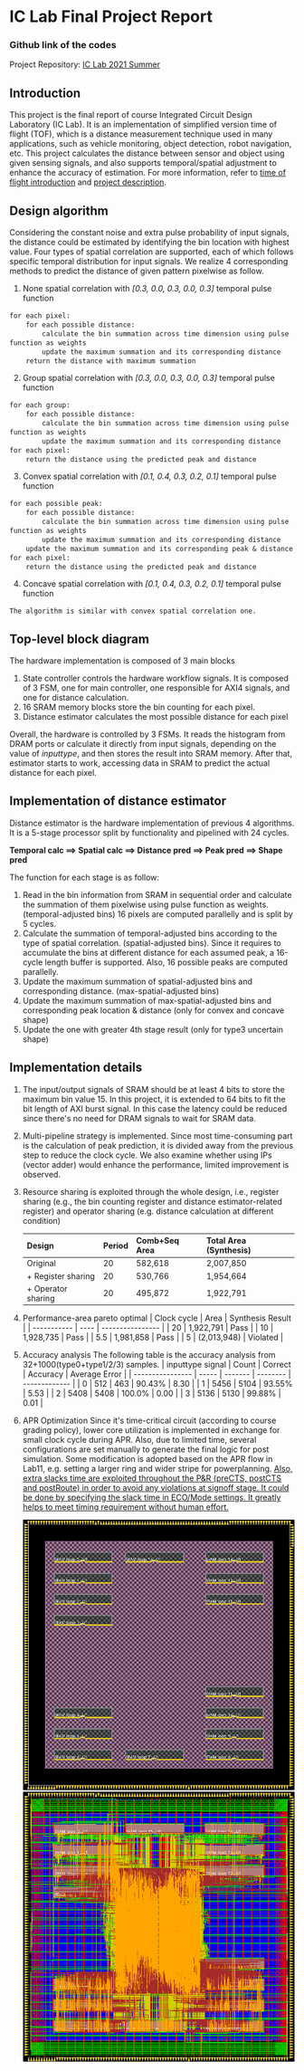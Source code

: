 IC Lab Final Project Report
===

### Github link of the codes
Project Repository: [IC Lab 2021 Summer](https://github.com/sam29309010/2021_Summer_NCTU_ICLAB)

## Introduction
This project is the final report of course Integrated Circuit Design Laboratory (IC Lab). It is an implementation of simplified version time of flight (TOF), which is a distance measurement technique used in many applications, such as vehicle monitoring, object detection, robot navigation, etc. This project calculates the distance between sensor and object using given sensing signals, and also supports temporal/spatial adjustment to enhance the accuracy of estimation. For more information, refer to [time of flight introduction](https://en.wikipedia.org/wiki/Time_of_flight) and [project description](./Final_Project_2022S_V7.pdf).

## Design algorithm
Considering the constant noise and extra pulse probability of input signals, the distance could be estimated by identifying the bin location with highest value.
Four types of spatial correlation are supported, each of which follows specific temporal distribution for input signals. We realize 4 corresponding methods to predict the distance of given pattern pixelwise as follow.

1. None spatial correlation with *[0.3, 0.0, 0.3, 0.0, 0.3]* temporal pulse function

```
for each pixel:
    for each possible distance:
        calculate the bin summation across time dimension using pulse function as weights
        update the maximum summation and its corresponding distance
    return the distance with maximum summation
```

2. Group spatial correlation with *[0.3, 0.0, 0.3, 0.0, 0.3]* temporal pulse function
```
for each group:
    for each possible distance:
        calculate the bin summation across time dimension using pulse function as weights
        update the maximum summation and its corresponding distance
for each pixel:
    return the distance using the predicted peak and distance
```

3. Convex spatial correlation with *[0.1, 0.4, 0.3, 0.2, 0.1]* temporal pulse function
```
for each possible peak:
    for each possible distance:
        calculate the bin summation across time dimension using pulse function as weights
        update the maximum summation and its corresponding distance
    update the maximum summation and its corresponding peak & distance
for each pixel:
    return the distance using the predicted peak and distance
```

4. Concave spatial correlation with *[0.1, 0.4, 0.3, 0.2, 0.1]* temporal pulse function
```
The algorithm is similar with convex spatial correlation one.
```

## Top-level block diagram
The hardware implementation is composed of 3 main blocks
1. State controller controls the hardware workflow signals. It is composed of 3 FSM, one for main controller, one responsible for AXI4 signals, and one for distance calculation.
2. 16 SRAM memory blocks store the bin counting for each pixel.
3. Distance estimator calculates the most possible distance for each pixel

Overall, the hardware is controlled by 3 FSMs. It reads the histogram from DRAM ports or calculate it directly from input signals, depending on the value of *inputtype*, and then stores the result into SRAM memory. After that, estimator starts to work, accessing data in SRAM to predict the actual distance for each pixel.

## Implementation of distance estimator
Distance estimator is the hardware implementation of previous 4 algorithms. It is a 5-stage processor split by functionality and pipelined with 24 cycles.

**Temporal calc ==> Spatial calc ==> Distance pred ==> Peak pred ==> Shape pred**

The function for each stage is as follow:
1. Read in the bin information from SRAM in sequential order and calculate the summation of them pixelwise using pulse function as weights. (temporal-adjusted bins) 16 pixels are computed parallelly and is split by 5 cycles.
2. Calculate the summation of temporal-adjusted bins according to the type of spatial correlation. (spatial-adjusted bins). Since it requires to accumulate the bins at different distance for each assumed peak, a 16-cycle length buffer is supported. Also, 16 possible peaks are computed parallelly.
3. Update the maximum summation of spatial-adjusted bins and corresponding distance. (max-spatial-adjusted bins)
4. Update the maximum summation of max-spatial-adjusted bins and corresponding peak location & distance (only for convex and concave shape)
5. Update the one with greater 4th stage result (only for type3 uncertain shape)

## Implementation details
1. The input/output signals of SRAM should be at least 4 bits to store the maximum bin value 15. In this project, it is extended to 64 bits to fit the bit length of AXI burst signal. In this case the latency could be reduced since there's no need for DRAM signals to wait for SRAM data.
2. Multi-pipeline strategy is implemented. Since most time-consuming part is the calculation of peak prediction, it is divided away from the previous step to reduce the clock cycle. We also examine whether using IPs (vector adder) would enhance the performance, limited improvement is observed.
3. Resource sharing is exploited through the whole design, i.e., register sharing (e.g., the bin counting register and distance estimator-related register) and operator sharing (e.g. distance calculation at different condition)

    | Design | Period | Comb+Seq Area | Total Area (Synthesis) |
    | -------- | -------- | -------- | --------- |
    | Original | 20 | 582,618 | 2,007,850 |
    | + Register sharing | 20 | 530,766 | 1,954,664 |
    | + Operator sharing | 20 | 495,872 | 1,922,791 |

4. Performance-area pareto optimal
    | Clock cycle | Area | Synthesis Result |
    | ----------- | ---- | ---------------- |
    | 20  | 1,922,791 | Pass |
    | 10  | 1,928,735 | Pass |
    | 5.5 | 1,981,858 | Pass |
    | 5 | (2,013,948) | Violated |
5. Accuracy analysis
    The following table is the accuracy analysis from 32+1000(type0+type1/2/3) samples.
    | inputtype signal | Count | Correct | Accuracy | Average Error |
    | ---------------- | ----- | ------- | -------- | ------------- |
    | 0  | 512 | 463 | 90.43% | 8.30 |
    | 1  | 5456 | 5104 | 93.55% | 5.53 |
    | 2  | 5408 | 5408 | 100.0% | 0.00 |
    | 3  | 5136 | 5130 | 99.88% | 0.01 |
6. APR Optimization
    Since it's time-critical circuit (according to course grading policy), lower core utilization is implemented in exchange for small clock cycle during APR. Also, due to limited time, several configurations are set manually to generate the final logic for post simulation.
    Some modification is adopted based on the APR flow in Lab11, e.g. setting a larger ring and wider stripe for powerplanning. <ins>Also, extra slacks time are exploited throughout the P&R (preCTS, postCTS and postRoute) in order to avoid any violations at signoff stage. It could be done by specifying the slack time in ECO/Mode settings. It greatly helps to meet timing requirement without human effort.</ins>
    
    ![Placement](./placement.png)
    ![Layout](./layout.png)
